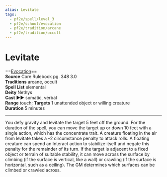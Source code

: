 ```yaml
---
alias: Levitate
tags:
  - pf2e/spell/level_3
  - pf2e/school/evocation
  - pf2e/tradition/arcane
  - pf2e/tradition/occult
---
```


# Levitate

==[Evocation](Evocation.md)==  
__Source__ Core Rulebook pg. 348 3.0  
**Traditions** arcane, occult  
**Spell List** elemental  
**Deity** Nethys  
**Cast** ►► somatic, verbal  
**Range** touch; **Targets** 1 unattended object or willing creature  
**Duration** 5 minutes

---

You defy gravity and levitate the target 5 feet off the ground. For the duration of the spell, you can move the target up or down 10 feet with a single action, which has the concentrate trait. A creature floating in the air from levitate takes a –2 circumstance penalty to attack rolls. A floating creature can spend an Interact action to stabilize itself and negate this penalty for the remainder of its turn. If the target is adjacent to a fixed object or terrain of suitable stability, it can move across the surface by climbing (if the surface is vertical, like a wall) or crawling (if the surface is horizontal, such as a ceiling). The GM determines which surfaces can be climbed or crawled across.
